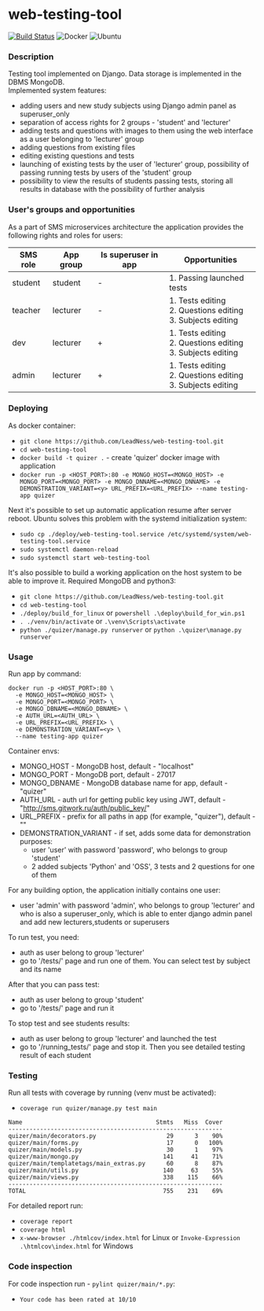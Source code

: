 # web-testing-tool

[![Build Status](https://travis-ci.com/vnkrtv/web-testing-tool.svg?branch=master)](https://travis-ci.com/vnkrtv/web-testing-tool)
![Docker](https://github.com/vnkrtv/web-testing-tool/workflows/Docker/badge.svg)
![Ubuntu](https://github.com/vnkrtv/web-testing-tool/workflows/Ubuntu/badge.svg)

### Description
Testing tool implemented on Django. Data storage is implemented in the DBMS MongoDB.  
Implemented system features:
- adding users and new study subjects using Django admin panel as superuser_only
- separation of access rights for 2 groups - 'student' and 'lecturer'
- adding tests and questions with images to them using the web interface as a user belonging to 'lecturer' group
- adding questions from existing files   
- editing existing questions and tests
- launching of existing tests by the user of 'lecturer' group, possibility of passing running tests by users of the 'student' group  
- possibility to view the results of students passing tests, storing all results in database with the possibility of further analysis  


### User's groups and opportunities
As a part of SMS microservices architecture the application provides the following rights and roles for users:

| SMS role | App group | Is superuser in app  | Opportunities                                                         |
|-------------|--------------------------------|--------------------------------|------------------------------------------------------------------------------|
| student     | student                        | -                              | 1. Passing launched tests                                              |
| teacher     | lecturer                       | -                              | 1. Tests editing<br>2. Questions editing<br>3. Subjects editing                              |
| dev         | lecturer                       | +                              | 1. Tests editing <br>2. Questions editing<br>3. Subjects editing |
| admin       | lecturer                       | +                              | 1. Tests editing   <br>2. Questions editing<br>3. Subjects editing |

### Deploying  

As docker container:
- ```git clone https://github.com/LeadNess/web-testing-tool.git```
- ```cd web-testing-tool```
- ```docker build -t quizer .``` - create 'quizer' docker image with application 
- ```docker run -p <HOST_PORT>:80 -e MONGO_HOST=<MONGO_HOST> -e MONGO_PORT=<MONGO_PORT> -e MONGO_DNNAME=<MONGO_DNNAME> -e DEMONSTRATION_VARIANT=<y> URL_PREFIX=<URL_PREFIX> --name testing-app quizer ```

Next it's possible to set up automatic application resume after server reboot. Ubuntu solves this problem with the systemd initialization system:  
- ```sudo cp ./deploy/web-testing-tool.service /etc/systemd/system/web-testing-tool.service```
- ```sudo systemctl daemon-reload```
- ```sudo systemctl start web-testing-tool```

It's also possible to build a working application on the host system to be able to improve it. Required MongoDB and python3:
- ```git clone https://github.com/LeadNess/web-testing-tool.git```
- ```cd web-testing-tool```
- ```./deploy/build_for_linux``` or ```powershell .\deploy\build_for_win.ps1```
- ```. ./venv/bin/activate``` or ```.\venv\Scripts\activate```
- ```python ./quizer/manage.py runserver``` or ```python .\quizer\manage.py runserver```
### Usage 
Run app by command:   
```
docker run -p <HOST_PORT>:80 \
  -e MONGO_HOST=<MONGO_HOST> \
  -e MONGO_PORT=<MONGO_PORT> \
  -e MONGO_DBNAME=<MONGO_DBNAME> \
  -e AUTH_URL=<AUTH_URL> \
  -e URL_PREFIX=<URL_PREFIX> \
  -e DEMONSTRATION_VARIANT=<y> \
  --name testing-app quizer
```
Container envs:  
- MONGO_HOST - MongoDB host, default - "localhost"
- MONGO_PORT - MongoDB port, default - 27017
- MONGO_DBNAME - MongoDB database name for app, default - "quizer"
- AUTH_URL - auth url for getting public key using JWT, default - "http://sms.gitwork.ru/auth/public_key/"
- URL_PREFIX - prefix for all paths in app (for example, "quizer"), default - ""
- DEMONSTRATION_VARIANT - if set, adds some data for demonstration purposes:
  - user 'user' with password 'password', who belongs to group 'student'
  - 2 added subjects 'Python' and 'OSS', 3 tests and 2 questions for one of them
  
For any building option, the application initially contains one user:
- user 'admin' with password 'admin', who belongs to group 'lecturer' and who is also a superuser_only, which is able to enter django admin panel and add new lecturers,students or superusers

To run test, you need:
- auth as user belong to group 'lecturer'
- go to '/tests/' page and run one of them. You can select test by subject and its name
    
After that you can pass test:
- auth as user belong to group 'student'
- go to '/tests/' page and run it

To stop test and see students results:
- auth as user belong to group 'lecturer' and launched the test
- go to '/running_tests/' page and stop it. Then you see detailed testing result of each student 
### Testing    
Run all tests with coverage by running (venv must be activated):   
- ```coverage run quizer/manage.py test main```

```
Name                                      Stmts   Miss  Cover
-------------------------------------------------------------
quizer/main/decorators.py                    29      3    90%
quizer/main/forms.py                         17      0   100%
quizer/main/models.py                        30      1    97%
quizer/main/mongo.py                        141     41    71%
quizer/main/templatetags/main_extras.py      60      8    87%
quizer/main/utils.py                        140     63    55%
quizer/main/views.py                        338    115    66%
-------------------------------------------------------------
TOTAL                                       755    231    69%
```
For detailed report run:
- ```coverage report```  
- ```coverage html```  
- ```x-www-browser ./htmlcov/index.html``` for Linux or ```Invoke-Expression .\htmlcov\index.html``` for Windows

### Code inspection

For code inspection run - ```pylint quizer/main/*.py```:
- ```Your code has been rated at 10/10```